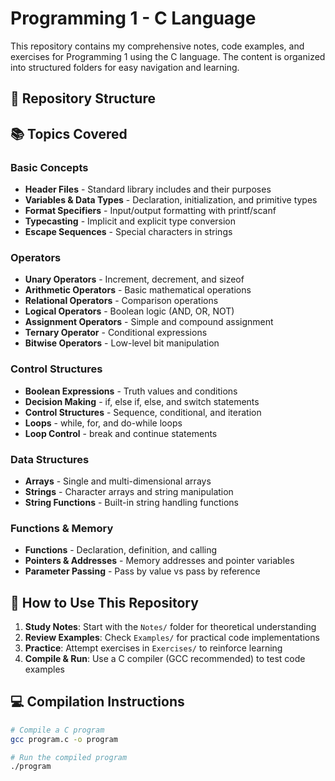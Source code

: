 # Programming 1 - C Language

This repository contains my comprehensive notes, code examples, and exercises for Programming 1 using the C language. The content is organized into structured folders for easy navigation and learning.

## 📁 Repository Structure


## 📚 Topics Covered

### Basic Concepts
- **Header Files** - Standard library includes and their purposes
- **Variables & Data Types** - Declaration, initialization, and primitive types
- **Format Specifiers** - Input/output formatting with printf/scanf
- **Typecasting** - Implicit and explicit type conversion
- **Escape Sequences** - Special characters in strings

### Operators
- **Unary Operators** - Increment, decrement, and sizeof
- **Arithmetic Operators** - Basic mathematical operations
- **Relational Operators** - Comparison operations
- **Logical Operators** - Boolean logic (AND, OR, NOT)
- **Assignment Operators** - Simple and compound assignment
- **Ternary Operator** - Conditional expressions
- **Bitwise Operators** - Low-level bit manipulation

### Control Structures
- **Boolean Expressions** - Truth values and conditions
- **Decision Making** - if, else if, else, and switch statements
- **Control Structures** - Sequence, conditional, and iteration
- **Loops** - while, for, and do-while loops
- **Loop Control** - break and continue statements

### Data Structures
- **Arrays** - Single and multi-dimensional arrays
- **Strings** - Character arrays and string manipulation
- **String Functions** - Built-in string handling functions

### Functions & Memory
- **Functions** - Declaration, definition, and calling
- **Pointers & Addresses** - Memory addresses and pointer variables
- **Parameter Passing** - Pass by value vs pass by reference

## 🚀 How to Use This Repository

1. **Study Notes**: Start with the `Notes/` folder for theoretical understanding
2. **Review Examples**: Check `Examples/` for practical code implementations
3. **Practice**: Attempt exercises in `Exercises/` to reinforce learning
4. **Compile & Run**: Use a C compiler (GCC recommended) to test code examples

## 💻 Compilation Instructions

```bash
# Compile a C program
gcc program.c -o program

# Run the compiled program
./program
